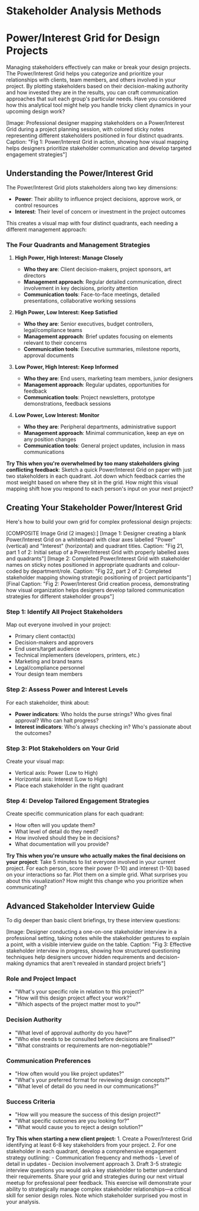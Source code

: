 # Stakeholder Analysis Methods

# Power/Interest Grid for Design Projects

Managing stakeholders effectively can make or break your design projects. The Power/Interest Grid helps you categorize and prioritize your relationships with clients, team members, and others involved in your project. By plotting stakeholders based on their decision-making authority and how invested they are in the results, you can craft communication approaches that suit each group's particular needs. Have you considered how this analytical tool might help you handle tricky client dynamics in your upcoming design work?

[Image: Professional designer mapping stakeholders on a Power/Interest Grid during a project planning session, with colored sticky notes representing different stakeholders positioned in four distinct quadrants. Caption: "Fig 1: Power/Interest Grid in action, showing how visual mapping helps designers prioritize stakeholder communication and develop targeted engagement strategies"]

## Understanding the Power/Interest Grid

The Power/Interest Grid plots stakeholders along two key dimensions:

- **Power**: Their ability to influence project decisions, approve work, or control resources
- **Interest**: Their level of concern or investment in the project outcomes

This creates a visual map with four distinct quadrants, each needing a different management approach:

### The Four Quadrants and Management Strategies

1. **High Power, High Interest: Manage Closely**
   - **Who they are**: Client decision-makers, project sponsors, art directors
   - **Management approach**: Regular detailed communication, direct involvement in key decisions, priority attention
   - **Communication tools**: Face-to-face meetings, detailed presentations, collaborative working sessions

2. **High Power, Low Interest: Keep Satisfied**
   - **Who they are**: Senior executives, budget controllers, legal/compliance teams
   - **Management approach**: Brief updates focusing on elements relevant to their concerns
   - **Communication tools**: Executive summaries, milestone reports, approval documents

3. **Low Power, High Interest: Keep Informed**
   - **Who they are**: End users, marketing team members, junior designers
   - **Management approach**: Regular updates, opportunities for feedback
   - **Communication tools**: Project newsletters, prototype demonstrations, feedback sessions

4. **Low Power, Low Interest: Monitor**
   - **Who they are**: Peripheral departments, administrative support
   - **Management approach**: Minimal communication, keep an eye on any position changes
   - **Communication tools**: General project updates, inclusion in mass communications

**Try This when you're overwhelmed by too many stakeholders giving conflicting feedback**: Sketch a quick Power/Interest Grid on paper with just two stakeholders in each quadrant. Jot down which feedback carries the most weight based on where they sit in the grid. How might this visual mapping shift how you respond to each person's input on your next project?

## Creating Your Stakeholder Power/Interest Grid

Here's how to build your own grid for complex professional design projects:

[COMPOSITE Image Grid (2 images):]
[Image 1: Designer creating a blank Power/Interest Grid on a whiteboard with clear axes labelled "Power" (vertical) and "Interest" (horizontal) and quadrant titles. Caption: "Fig 21, part 1 of 2: Initial setup of a Power/Interest Grid with properly labelled axes and quadrants"]
[Image 2: Completed Power/Interest Grid with stakeholder names on sticky notes positioned in appropriate quadrants and colour-coded by department/role. Caption: "Fig 22, part 2 of 2: Completed stakeholder mapping showing strategic positioning of project participants"]
[Final Caption: "Fig 2: Power/Interest Grid creation process, demonstrating how visual organization helps designers develop tailored communication strategies for different stakeholder groups"]

### Step 1: Identify All Project Stakeholders
Map out everyone involved in your project:
- Primary client contact(s)
- Decision-makers and approvers
- End users/target audience
- Technical implementers (developers, printers, etc.)
- Marketing and brand teams
- Legal/compliance personnel
- Your design team members

### Step 2: Assess Power and Interest Levels
For each stakeholder, think about:
- **Power indicators**: Who holds the purse strings? Who gives final approval? Who can halt progress?
- **Interest indicators**: Who's always checking in? Who's passionate about the outcomes?

### Step 3: Plot Stakeholders on Your Grid
Create your visual map:
- Vertical axis: Power (Low to High)
- Horizontal axis: Interest (Low to High)
- Place each stakeholder in the right quadrant

### Step 4: Develop Tailored Engagement Strategies
Create specific communication plans for each quadrant:
- How often will you update them?
- What level of detail do they need?
- How involved should they be in decisions?
- What documentation will you provide?

**Try This when you're unsure who actually makes the final decisions on your project**: Take 5 minutes to list everyone involved in your current project. For each person, score their power (1-10) and interest (1-10) based on your interactions so far. Plot them on a simple grid. What surprises you about this visualization? How might this change who you prioritize when communicating?

## Advanced Stakeholder Interview Guide

To dig deeper than basic client briefings, try these interview questions:

[Image: Designer conducting a one-on-one stakeholder interview in a professional setting, taking notes while the stakeholder gestures to explain a point, with a visible interview guide on the table. Caption: "Fig 3: Effective stakeholder interview in progress, showing how structured questioning techniques help designers uncover hidden requirements and decision-making dynamics that aren't revealed in standard project briefs"]

### Role and Project Impact
- "What's your specific role in relation to this project?"
- "How will this design project affect your work?"
- "Which aspects of the project matter most to you?"

### Decision Authority
- "What level of approval authority do you have?"
- "Who else needs to be consulted before decisions are finalised?"
- "What constraints or requirements are non-negotiable?"

### Communication Preferences
- "How often would you like project updates?"
- "What's your preferred format for reviewing design concepts?"
- "What level of detail do you need in our communications?"

### Success Criteria
- "How will you measure the success of this design project?"
- "What specific outcomes are you looking for?"
- "What would cause you to reject a design solution?"

**Try This when starting a new client project:** 1. Create a Power/Interest Grid identifying at least 6-8 key stakeholders from your project. 2. For one stakeholder in each quadrant, develop a comprehensive engagement strategy outlining:   - Communication frequency and methods    - Level of detail in updates    - Decision involvement approach 3. Draft 3-5 strategic interview questions you would ask a key stakeholder to better understand their requirements. Share your grid and strategies during our next virtual meetup for professional peer feedback. This exercise will demonstrate your ability to strategically manage complex stakeholder relationships—a critical skill for senior design roles. Note which stakeholder surprised you most in your analysis.